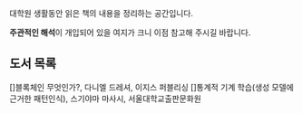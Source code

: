 대학원 생활동안 읽은 책의 내용을 정리하는 공간입니다.


**주관적인 해석**이 개입되어 있을 여지가 크니 이점 참고해 주시길 바랍니다.

## 도서 목록
[]블록체인 무엇인가?, 다니엘 드레셔, 이지스 퍼블리싱
[]통계적 기계 학습(생성 모델에 근거한 패턴인식), 스기야마 마사시, 서울대학교출판문화원
